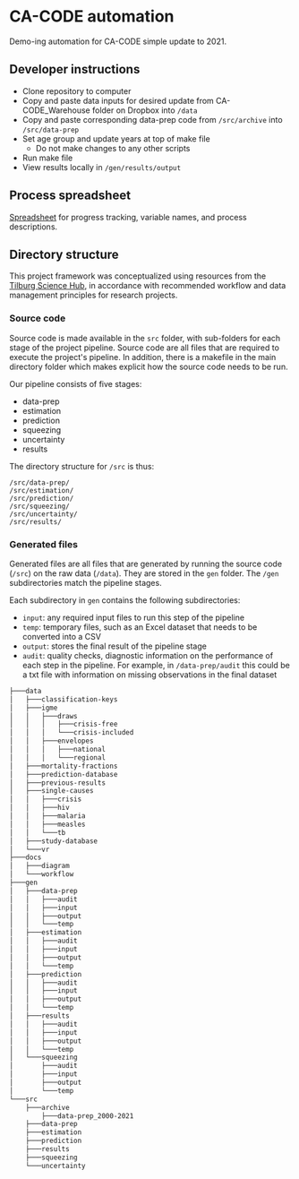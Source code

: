 # CA-CODE automation

Demo-ing automation for CA-CODE simple update to 2021.

## Developer instructions

-   Clone repository to computer
-   Copy and paste data inputs for desired update from CA-CODE_Warehouse folder on Dropbox into `/data` 
-   Copy and paste corresponding data-prep code from `/src/archive` into `/src/data-prep`
-   Set age group and update years at top of make file
      - Do not make changes to any other scripts
-   Run make file
-   View results locally in `/gen/results/output`

## Process spreadsheet

[Spreadsheet](https://docs.google.com/spreadsheets/d/1Yi904nUtTaoQu0HJcjPuPzmXdDtzOLPuktkfNjG4a2k/edit#gid=484739312) for progress tracking, variable names, and process descriptions.

## Directory structure

This project framework was conceptualized using resources from the [Tilburg Science Hub](https://tilburgsciencehub.com/), in accordance with recommended workflow and data management principles for research projects.

### Source code

Source code is made available in the `src` folder, with sub-folders for each stage of the project pipeline. Source code are all files that are required to execute the project's pipeline. In addition, there is a makefile in the main directory folder which makes explicit how the source code needs to be run.

Our pipeline consists of five stages:

-   data-prep
-   estimation
-   prediction
-   squeezing
-   uncertainty
-   results

The directory structure for `/src` is thus:

    /src/data-prep/
    /src/estimation/
    /src/prediction/
    /src/squeezing/
    /src/uncertainty/
    /src/results/

### Generated files

Generated files are all files that are generated by running the source code (`/src`) on the raw data (`/data`). They are stored in the `gen` folder. The `/gen` subdirectories match the pipeline stages.

Each subdirectory in `gen` contains the following subdirectories:

-   `input`: any required input files to run this step of the pipeline
-   `temp`: temporary files, such as an Excel dataset that needs to be converted into a CSV
-   `output`: stores the final result of the pipeline stage
-   `audit`: quality checks, diagnostic information on the performance of each step in the pipeline. For example, in `/data-prep/audit` this could be a txt file with information on missing observations in the final dataset

``` bash
├───data
│   ├───classification-keys
│   ├───igme
│   │   ├───draws
│   │   │   ├───crisis-free
│   │   │   └───crisis-included
│   │   ├───envelopes
│   │   │   ├───national
│   │   │   └───regional
│   ├───mortality-fractions
│   ├───prediction-database
│   ├───previous-results
│   ├───single-causes
│   │   ├───crisis
│   │   ├───hiv
│   │   ├───malaria
│   │   ├───measles
│   │   └───tb
│   ├───study-database
│   └───vr
├───docs
│   ├───diagram
│   └───workflow
├───gen
│   ├───data-prep
│   │   ├───audit
│   │   ├───input
│   │   ├───output
│   │   └───temp
│   ├───estimation
│   │   ├───audit
│   │   ├───input
│   │   ├───output
│   │   └───temp
│   ├───prediction
│   │   ├───audit
│   │   ├───input
│   │   ├───output
│   │   └───temp
│   ├───results
│   │   ├───audit
│   │   ├───input
│   │   ├───output
│   │   └───temp
│   └───squeezing
│       ├───audit
│       ├───input
│       ├───output
│       └───temp
└───src
    ├───archive
        ├───data-prep_2000-2021
    ├───data-prep
    ├───estimation
    ├───prediction
    ├───results
    ├───squeezing
    └───uncertainty
```


